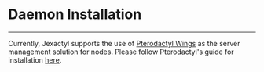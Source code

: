 # Daemon Installation

***

Currently, Jexactyl supports the use of [Pterodactyl Wings](https://github.com/pterodactyl/wings) as the server
management solution for nodes. Please follow Pterodactyl's guide for installation [here](https://pterodactyl.io/wings/1.0/installing.html).